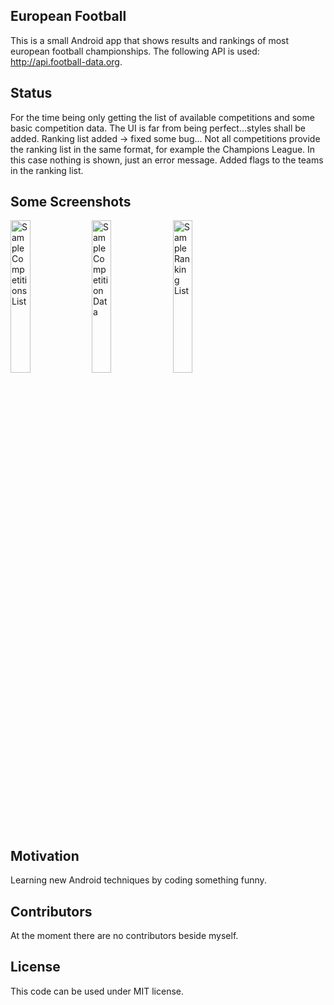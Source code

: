 ## European Football

This is a small Android app that shows results and rankings of most european football championships.
The following API is used: http://api.football-data.org.

## Status

For the time being only getting the list of available competitions and some basic competition data.
The UI is far from being perfect...styles shall be added.
Ranking list added -> fixed some bug...
Not all competitions provide the ranking list in the same format, for example the Champions League.
In this case nothing is shown, just an error message.
Added flags to the teams in the ranking list.

## Some Screenshots

<img alt="Sample Competitions List" src="https://cloud.githubusercontent.com/assets/18901734/25775269/93753d3e-32a1-11e7-87ec-3e957e7c7bd5.png" width="25%" height="25%" />

<img alt="Sample Competition Data" src="https://cloud.githubusercontent.com/assets/18901734/25775270/94e51f36-32a1-11e7-89bb-114586293ecd.png" width="25%" height="25%" />

<img alt="Sample Ranking List" src="https://cloud.githubusercontent.com/assets/18901734/25773567/9bd8b270-327f-11e7-8a8c-d97f8f3dcc46.png" width="25%" height="25%" />

## Motivation

Learning new Android techniques by coding something funny.

## Contributors

At the moment there are no contributors beside myself.

## License

This code can be used under MIT license.
